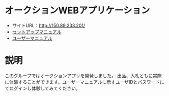# オークションWEBアプリケーション
- サイトURL：http://150.89.233.201/
- [セットアップマニュアル](https://github.com/ryota6869/auction/blob/main/docs/setup_manual.md)
- [ユーザーマニュアル](https://github.com/ryota6869/auction/blob/main/docs/users_manual.md)

# 説明
このグループではオークションアプリを開発しました。
出品、入札ともに実際に体験することができます。ユーザーマニュアルに示すユーザIDとパスワードにてログインし体験してみてください。



